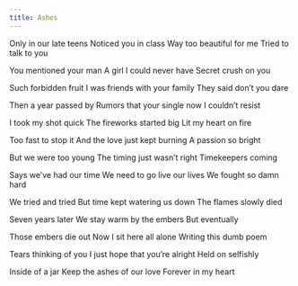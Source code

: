 ```yaml
---
title: Ashes
---
```


Only in our late teens
Noticed you in class 
Way too beautiful for me 
Tried to talk to you 
<!--more-->

You mentioned your man 
A girl I could never have 
Secret crush on you 

Such forbidden fruit 
I was friends with your family 
They said don’t you dare 

Then a year passed by 
Rumors that your single now 
I couldn’t resist 

I took my shot quick 
The fireworks started big
Lit my heart on fire 

Too fast to stop it 
And the love just kept burning
A passion so bright 

But we were too young 
The timing just wasn’t right 
Timekeepers coming 

Says we’ve had our time 
We need to go live our lives 
We fought so damn hard 

We tried and tried 
But time kept watering us down 
The flames slowly died

Seven years later 
We stay warm by the embers 
But eventually 

Those embers die out 
Now I sit here all alone 
Writing this dumb poem 

Tears thinking of you 
I just hope that you’re alright 
Held on selfishly 

Inside of a jar
Keep the ashes of our love 
Forever in my heart 

